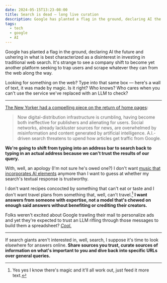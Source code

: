 ```yaml
---
date: 2024-05-15T13:23-08:00
title: Search is dead — long live curation
description: Google has planted a flag in the ground, declaring AI the future and ushering in what is best characterized as a disinterest in investing in traditional web search. It's strange to see a company shift to become yet another platform seeking to trap users and scrape whatever they can from the web along the way.
tags:
  - tech
  - google
  - AI
---
```

Google has planted a flag in the ground, declaring AI the future and ushering in what is best characterized as a disinterest in investing in traditional web search. It's strange to see a company shift to become yet another platform seeking to trap users and scrape whatever they can from the web along the way.<!-- excerpt -->

Looking for something on the web? Type into that same box — here's a wall of text, it was made by magic. Is it right? Who knows? Who cares when you can't use the service we've replaced with an LLM to check?

---

[The New Yorker had a compelling piece on the return of home pages](https://www.newyorker.com/culture/infinite-scroll/the-revenge-of-the-home-page):

> Now digital-distribution infrastructure is crumbling, having become both ineffective for publishers and alienating for users. Social networks, already lackluster sources for news, are overwhelmed by misinformation and content generated by artificial intelligence. A.I.-driven search threatens to upend how articles get traffic from Google.

<strong class="highlight-text">We're going to shift from typing into an address bar to search back to typing in an actual address because we can't trust the results of our query.</strong>

With, well, an apology (I'm not sure he's owed one?) I don't want [music that incorporates AI elements](https://www.theverge.com/2024/5/14/24156630/google-ai-io-musician-marc-rebillet-musicfx-dj) anymore than I want to guess at whether my search's textual response is trustworthy.

I don't want recipes concocted by something that can't eat or taste and I don't want travel plans from something that, well, can't travel.[^1] <strong class="highlight-text">I want answers from someone with expertise, not a model that's chewed on enough said answers without benefiting or crediting their creators.</strong>

Folks weren't excited about Google trawling their mail to personalize ads and yet they're expected to trust an LLM rifling through those messages to build them a spreadsheet? [*Cool.*](https://media3.giphy.com/media/v1.Y2lkPTc5MGI3NjExdDZyY2wxNTJmc211YzE0N290dHFqeGNqdWFod25idWJnaGg1MDVrYyZlcD12MV9pbnRlcm5hbF9naWZfYnlfaWQmY3Q9Zw/1dNLLlpEUbeD8peO4e/giphy.webp)

---

If search giants aren't interested in, well, search, I suppose it's time to look elsewhere for answers online. <strong class="highlight-text">Share sources you trust, curate sources of information on what's important to you and dive back into specific URLs over general queries.</strong>

[^1]: Yes yes I know there's magic and it'll all work out, just feed it more text.